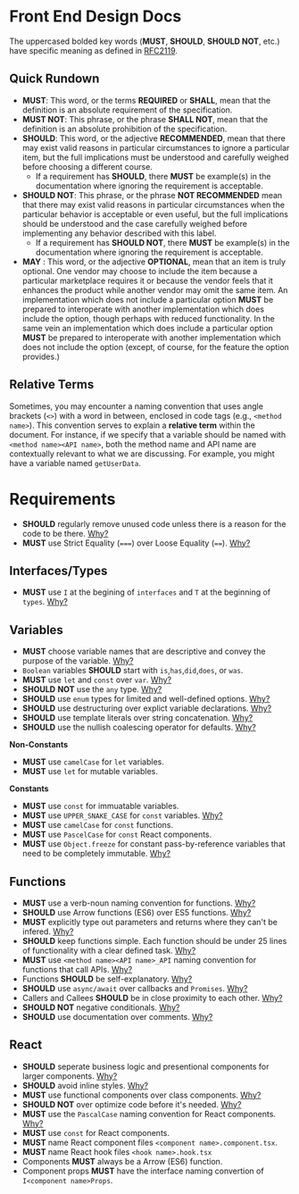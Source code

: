 # Front End Design Docs

The uppercased bolded key words (**MUST**, **SHOULD**, **SHOULD NOT**, etc.) have specific meaning as defined in [RFC2119](https://www.rfc-editor.org/rfc/rfc2119.html).

## Quick Rundown
- **MUST**: This word, or the terms **REQUIRED** or **SHALL**, mean that the
   definition is an absolute requirement of the specification.
- **MUST NOT**: This phrase, or the phrase **SHALL NOT**, mean that the
   definition is an absolute prohibition of the specification.
- **SHOULD**: This word, or the adjective **RECOMMENDED**, mean that there
   may exist valid reasons in particular circumstances to ignore a
   particular item, but the full implications must be understood and
   carefully weighed before choosing a different course. 
   - If a requirement has **SHOULD**, there **MUST** be example(s) in the documentation where ignoring the requirement is acceptable.
- **SHOULD NOT**: This phrase, or the phrase **NOT RECOMMENDED** mean that
   there may exist valid reasons in particular circumstances when the
   particular behavior is acceptable or even useful, but the full
   implications should be understood and the case carefully weighed
   before implementing any behavior described with this label. 
   - If a requirement has **SHOULD NOT**, there **MUST** be example(s) in the documentation where ignoring the requirement is acceptable.
-  **MAY** : This word, or the adjective **OPTIONAL**, mean that an item is
   truly optional.  One vendor may choose to include the item because a
   particular marketplace requires it or because the vendor feels that
   it enhances the product while another vendor may omit the same item.
   An implementation which does not include a particular option **MUST** be
   prepared to interoperate with another implementation which does
   include the option, though perhaps with reduced functionality. In the
   same vein an implementation which does include a particular option
   **MUST** be prepared to interoperate with another implementation which
   does not include the option (except, of course, for the feature the
   option provides.)

## Relative Terms
Sometimes, you may encounter a naming convention that uses angle brackets (`<>`) with a word in between, enclosed in code tags (e.g., `<method name>`). This convention serves to explain a **relative term** within the document. For instance, if we specify that a variable should be named with `<method name><API name>`, both the method name and API name are contextually relevant to what we are discussing. For example, you might have a variable named `getUserData`.

# Requirements
* **SHOULD** regularly remove unused code unless there is a reason for the code to be there. [Why?](./Javascript/Unused-Code.md)
* **MUST** use Strict Equality (`===`) over Loose Equality (`==`). [Why?](./Javascript/Strict-Equals.md)
## Interfaces/Types
  * **MUST** use `I` at the begining of `interfaces` and `T` at the beginning of `types`. [Why?](./Javascript/Interfaces/Interface-Naming.md)
## Variables
  * **MUST** choose variable names that are descriptive and convey the purpose of the variable. [Why?](./Javascript/Variables/Descriptive-Names.md)
  * `Boolean` variables **SHOULD** start with `is`,`has`,`did`,`does`, or `was`.
  * **MUST** use `let` and `const` over `var`. [Why?](./Javascript/Let-Over-Var.md)
  * **SHOULD** **NOT** use the `any` type. [Why?](./Javascript/Any-TS.md)
  * **SHOULD** use `enum` types for limited and well-defined options. [Why?](./Javascript/Enums.md)
  * **SHOULD** use destructuring over explict variable declarations. [Why?](./Javascript/Variables/Destructoring.md)
  * **SHOULD** use template literals over string concatenation. [Why?](./Javascript/Variables/Template-Literals.md)
  * **SHOULD** use the nullish coalescing operator for defaults. [Why?](./Javascript/Variables/Nullish.md)

  **Non-Constants**
  * **MUST** use `camelCase` for `let` variables.
  * **MUST** use `let` for mutable variables.

  **Constants**
  * **MUST** use `const` for immuatable variables.
  * **MUST** use `UPPER_SNAKE_CASE` for `const` variables. [Why?](./Javascript/Constants/Upper-Snake-Case.md)
  * **MUST** use `camelCase` for `const` functions.
  * **MUST** use `PascelCase` for `const` React components.
  * **MUST** use `Object.freeze` for constant pass-by-reference variables that need to be completely immutable. [Why?](./Javascript/Constants/Freezing.md)

## Functions
  * **MUST** use a verb-noun naming convention for functions. [Why?](./Javascript/Functions/Noun-Verb.md)
  * **SHOULD** use Arrow functions (ES6) over ES5 functions. [Why?](./Javascript/Functions/Arrow-Functions.md)
  * **MUST** explicitly type out parameters and returns where they can't be infered. [Why?](./Javascript/Functions/Explict-Parameter-Types.md)
  * **SHOULD** keep functions simple. Each function should be under 25 lines of functionality with a clear defined task. [Why?](./Javascript/Functions/Simple-Functions.md)
  * **MUST** use `<method name><API name>_API` naming convention for functions that call APIs. [Why?](./Javascript/Functions/API-Function-Naming.md)
  * Functions **SHOULD** be self-explanatory. [Why?](./Javascript/Functions/Self-Explain.md)
  * **SHOULD** use `async/await` over callbacks and `Promises`. [Why?](./Javascript/Functions/Prefer-Async.md)
  * Callers and Callees **SHOULD** be in close proximity to each other. [Why?](./Javascript/Functions/Proximity.md)
  * **SHOULD NOT** negative conditionals. [Why?](./Javascript/Functions/Negative-Conditionals.md)
  * **SHOULD** use documentation over comments. [Why?](./Javascript/Functions/Documentation.md)

  ## React
  * **SHOULD** seperate business logic and presentional components for larger components. [Why?](./Javascript/React/MVC.md)
  * **SHOULD** avoid inline styles. [Why?](./Javascript/React/Inline-Styles.md)
  * **MUST** use functional components over class components. [Why?](./Javascript/React/Functional-Components.md)
  * **SHOULD NOT** over optimize code before it's needed. [Why?](./Javascript/React/Premature-Optimization.md)
  * **MUST** use the `PascalCase` naming convention for React components. [Why?](./Javascript/React/Pascal-Case.md)
  * **MUST** use `const` for React components.
  * **MUST** name React component files `<component name>.component.tsx`.
  * **MUST** name React hook files `<hook name>.hook.tsx`
  * Components **MUST** always be a Arrow (ES6) function.
  * Component props **MUST** have the interface naming convertion of `I<component name>Props`.

